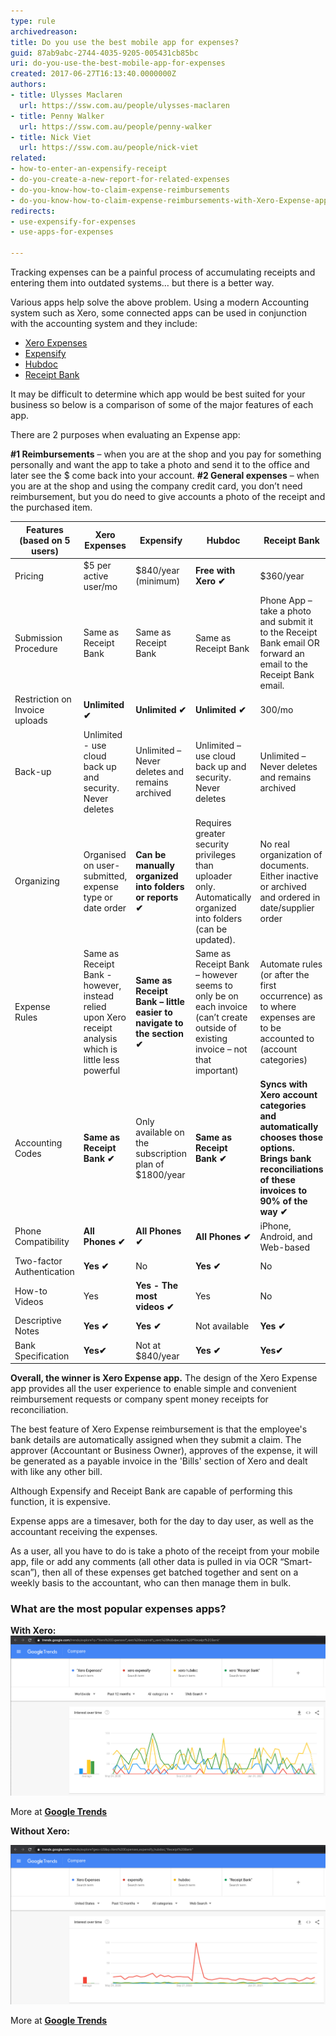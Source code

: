 ```yaml
---
type: rule
archivedreason: 
title: Do you use the best mobile app for expenses?
guid: 87ab9abc-2744-4035-9205-005431cb85bc
uri: do-you-use-the-best-mobile-app-for-expenses
created: 2017-06-27T16:13:40.0000000Z
authors:
- title: Ulysses Maclaren
  url: https://ssw.com.au/people/ulysses-maclaren
- title: Penny Walker
  url: https://ssw.com.au/people/penny-walker
- title: Nick Viet
  url: https://ssw.com.au/people/nick-viet
related: 
- how-to-enter-an-expensify-receipt
- do-you-create-a-new-report-for-related-expenses
- do-you-know-how-to-claim-expense-reimbursements
- do-you-know-how-to-claim-expense-reimbursements-with-Xero-Expense-app
redirects:
- use-expensify-for-expenses
- use-apps-for-expenses

---
```


Tracking expenses can be a painful process of accumulating receipts and entering them into outdated systems… but there is a better way.   

Various apps help solve the above problem. Using a modern Accounting system such as Xero, some connected apps can be used in conjunction with the accounting system and they include:

* [Xero Expenses](https://apps.apple.com/au/app/xero-expenses/id1106018845)
* [Expensify](https://www.expensify.com/)
* [Hubdoc](https://www.hubdoc.com/)
* [Receipt Bank](https://www.receipt-bank.com/au/)

It may be difficult to determine which app would be best suited for your business so below is a comparison of some of the major features of each app.

<!--endintro-->

There are 2 purposes when evaluating an Expense app:

**#1 Reimbursements** – when you are at the shop and you pay for something personally and want the app to take a photo and send it to the office and later see the $ come back into your account.
**#2 General expenses** – when you are at the shop and using the company credit card, you don’t need reimbursement, but you do need to give accounts a photo of the receipt and the purchased item.

| Features (based on 5 users) | Xero Expenses | Expensify | Hubdoc | Receipt Bank |
| --- | --- | --- | --- | --- |
| Pricing | $5 per active user/mo | $840/year (minimum) | **Free with Xero ✔**  | $360/year |
| Submission Procedure | Same as Receipt Bank | Same as Receipt Bank | Same as Receipt Bank  | Phone App – take a photo and submit it to the Receipt Bank email OR forward an email to the Receipt Bank email.  |
| Restriction on Invoice uploads  |  **Unlimited ✔**  | **Unlimited ✔**  | **Unlimited ✔**  | 300/mo |
| Back-up | Unlimited - use cloud back up and security. Never deletes | Unlimited – Never deletes and remains archived | Unlimited – use cloud back up and security. Never deletes  | Unlimited – Never deletes and remains archived |
| Organizing | Organised on user-submitted, expense type or date order | **Can be manually organized into folders or reports ✔**  | Requires greater security privileges than uploader only. Automatically organized into folders (can be updated).  | No real organization of documents. Either inactive or archived and ordered in date/supplier order |
| Expense Rules | Same as Receipt Bank - however, instead relied upon Xero receipt analysis which is little less powerful | **Same as Receipt Bank – little easier to navigate to the section ✔**  | Same as Receipt Bank – however seems to only be on each invoice (can’t create outside of existing invoice – not that important) | Automate rules (or after the first occurrence) as to where expenses are to be accounted to (account categories)  |
| Accounting Codes |  **Same as Receipt Bank** **✔**  | Only available on the subscription plan of $1800/year | **Same as Receipt Bank ✔**  | **Syncs with Xero account categories and automatically chooses those options. Brings bank reconciliations of these invoices to 90% of the way ✔**  |
| Phone Compatibility |  **All Phones ✔**  | **All Phones ✔**  | **All Phones ✔**  | iPhone, Android, and Web-based  |
| Two-factor Authentication |  **Yes ✔**  | No | **Yes ✔**  | No |
| How-to Videos | Yes | **Yes - The most videos ✔**  | Yes | No |
| Descriptive Notes |  **Yes ✔**  |   **Yes ✔**  | Not available |  **Yes ✔**  |
| Bank Specification |  **Yes✔**  | Not at $840/year |  **Yes ✔**  |  **Yes✔**  |

**Overall, the winner is Xero Expense app.** The design of the Xero Expense app provides all the user experience to enable simple and convenient reimbursement requests or company spent money receipts for reconciliation. 

The best feature of Xero Expense reimbursement is that the employee's bank details are automatically assigned when they submit a claim. The approver (Accountant or Business Owner), approves of the expense, it will be generated as a payable invoice in the 'Bills' section of Xero and dealt with like any other bill.

Although Expensify and Receipt Bank are capable of performing this function, it is expensive.

Expense apps are a timesaver, both for the day to day user, as well as the accountant receiving the expenses.

As a user, all you have to do is take a photo of the receipt from your mobile app, file or add any comments (all other data is pulled in via OCR “Smart-scan”), then all of these expenses get batched together and sent on a weekly basis to the accountant, who can then manage them in bulk.

### What are the most popular expenses apps?

**With Xero:** 
![Figure: Google Trends (May 2021) show that Hubdoc and Receipt Bank are the most popular apps](google-trends-with-xero.jpg)

More at **[Google Trends](https://trends.google.com/trends/explore?q=%22Xero%20Expenses%22%2cxero%20expensify%2cxero%20hubdoc%2cxero%20%22Receipt%20Bank%22)**

**Without Xero:**

![Figure: Google Trends (May 2021) show Expensify as the most popular](google-trends-without-xero.jpg)

More at **[Google Trends](https://trends.google.com/trends/explore?geo=US&q=Xero%20Expenses%2cexpensify%2chubdoc%2c%22Receipt%20Bank%22)**


